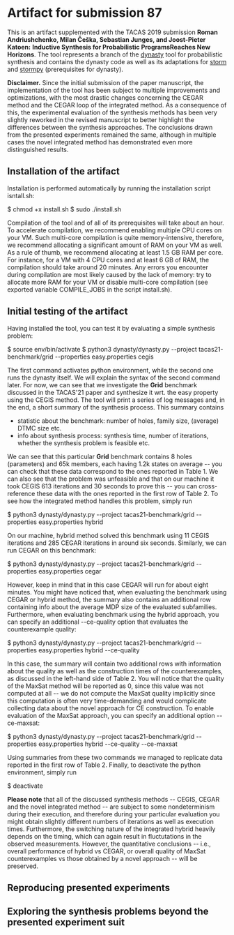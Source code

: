 # Artifact for submission 87

This is an artifact supplemented with the TACAS 2019 submission __Roman Andriushchenko, Milan Češka, Sebastian Junges, and Joost-Pieter Katoen:__ **Inductive Synthesis for Probabilistic ProgramsReaches New Horizons**. The tool represents a branch of the [dynasty](https://github.com/moves-rwth/dynasty) tool for probabilistic synthesis and contains the dynasty code as well as its adaptations for [storm](https://github.com/moves-rwth/storm) and [stormpy](https://github.com/moves-rwth/stormpy) (prerequisites for dynasty).

**Disclaimer.** Since the initial submission of the paper manuscript, the implementation of the tool has been subject to multiple improvements and optimizations, with the most drastic changes concerning the CEGAR method and the CEGAR loop of the integrated method. As a consequence of this, the experimental evaluation of the synthesis methods has been very slightly reworked in the revised manuscript to better highlight the differences between the synthesis approaches. The conclusions drawn from the presented experiments remained the same, although in multiple cases the novel integrated method has demonstrated even more distinguished results. 

## Installation of the artifact

Installation is performed automatically by running the installation script isntall.sh:

$ chmod +x install.sh
$ sudo ./install.sh

Compilation of the tool and of all of its prerequisites will take about an hour. To accelerate compilation, we recommend enabling multiple CPU cores on your VM. Such multi-core compilation is quite memory-intensive, therefore, we recommend allocating a significant amount of RAM on your VM as well. As a rule of thumb, we recommend allocating at least 1.5 GB RAM per core. For instance, for a VM with 4 CPU cores and at least 6 GB of RAM, the compilation should take around 20 minutes. Any errors you encounter during compilation are most likely caused by the lack of memory: try to allocate more RAM for your VM or disable multi-core compilation (see exported variable COMPILE_JOBS in the script install.sh).

## Initial testing of the artifact

Having installed the tool, you can test it by evaluating a simple synthesis problem:

$ source env/bin/activate
$ python3 dynasty/dynasty.py --project tacas21-benchmark/grid --properties easy.properties cegis

The first command activates python environment, while the second one runs the dynasty itself. We will explain the syntax of the second command later. For now, we can see that we investigate the __Grid__ benchmark discussed in the TACAS'21 paper and synthesize it wrt. the easy property using the CEGIS method. The tool will print a series of log messages and, in the end, a short summary of the synthesis process. This summary contains
- statistic about the benchmark: number of holes, family size, (average) DTMC size etc.
- info about synthesis process: synthesis time, number of iterations, whether the synthesis problem is feasible etc.

We can see that this particular __Grid__ benchmark contains 8 holes (parameters) and 65k members, each having 1.2k states on average -- you can check that these data correspond to the ones reported in Table 1. We can also see that the problem was unfeasible and that on our machine it took CEGIS 613 iterations and 30 seconds to prove this -- you can cross-reference these data with the ones reported in the first row of Table 2. To see how the integrated method handles this problem, simply run

$ python3 dynasty/dynasty.py --project tacas21-benchmark/grid --properties easy.properties hybrid

On our machine, hybrid method solved this benchmark using 11 CEGIS iterations and 285 CEGAR iterations in around six seconds. Similarly, we can run CEGAR on this benchmark:

$ python3 dynasty/dynasty.py --project tacas21-benchmark/grid --properties easy.properties cegar

However, keep in mind that in this case CEGAR will run for about eight minutes. You might have noticed that, when evaluating the benchmark using CEGAR or hybrid method, the summary also contains an additional row containing info about the average MDP size of the evaluated subfamilies. Furthermore, when evaluating benchmark using the hybrid approach, you can specify an additional --ce-quality option that evaluates the counterexample quality:

$ python3 dynasty/dynasty.py --project tacas21-benchmark/grid --properties easy.properties hybrid --ce-quality

In this case, the summary will contain two additional rows with information about the quality as well as the construction times of the counterexamples, as discussed in the left-hand side of Table 2. You will notice that the quality of the MaxSat method will be reported as 0, since this value was not computed at all -- we do not compute the MaxSat quality implicitly since this computation is often very time-demanding and would complicate collecting data about the novel approach for CE construction. To enable evaluation of the MaxSat approach, you can specify an additional option --ce-maxsat:

$ python3 dynasty/dynasty.py --project tacas21-benchmark/grid --properties easy.properties hybrid --ce-quality --ce-maxsat

Using summaries from these two commands we managed to replicate data reported in the first row of Table 2. Finally, to deactivate the python environment, simply run

$ deactivate

**Please note** that all of the discussed synthesis methods -- CEGIS, CEGAR and the novel integrated method -- are subject to some nondeterminism during their execution, and therefore during your particular evaluation you might obtain slightly different numbers of iterations as well as execution times. Furthermore, the switching nature of the integrated hybrid heavily depends on the timing, which can again result in fluctutations in the observed measurements. However, the quantitative conclusions -- i.e., overall performance of hybrid vs CEGAR, or overall quality of MaxSat counterexamples vs those obtained by a novel approach -- will be preserved.

## Reproducing presented experiments

## Exploring the synthesis problems beyond the presented experiment suit


